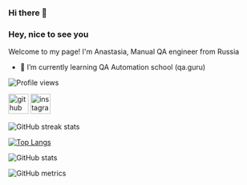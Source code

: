 ### Hi there 👋

<!--
**Ambidre/Ambidre** is a ✨ _special_ ✨ repository because its `README.md` (this file) appears on your GitHub profile.

Here are some ideas to get you started:

- 🔭 I’m currently working on ...
- 🌱 I’m currently learning ...
- 👯 I’m looking to collaborate on ...
- 🤔 I’m looking for help with ...
- 💬 Ask me about ...
- 📫 How to reach me: ...
- 😄 Pronouns: ...
- ⚡ Fun fact: ...
-->


### Hey, nice to see you

Welcome to my page!
I'm Anastasia, Manual QA engineer from Russia
- 🌱 I’m currently learning QA Automation school (qa.guru)

![Profile views](https://gpvc.arturio.dev/Ambidre)  

[<img src='https://cdn.jsdelivr.net/npm/simple-icons@3.0.1/icons/github.svg' alt='github' height='40'>](https://github.com/Ambidre)  [<img src='https://cdn.jsdelivr.net/npm/simple-icons@3.0.1/icons/instagram.svg' alt='instagram' height='40'>](https://www.instagram.com/ambidre/)  

![GitHub streak stats](https://github-readme-streak-stats.herokuapp.com/?user=Ambidre)  

[![Top Langs](https://github-readme-stats.vercel.app/api/top-langs/?username=Ambidre)](https://github.com/anuraghazra/github-readme-stats)

![GitHub stats](https://github-readme-stats.vercel.app/api?username=Ambidre&show_icons=true)  

![GitHub metrics](https://metrics.lecoq.io/Ambidre)  
